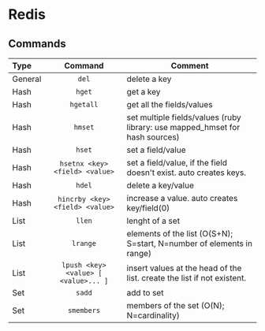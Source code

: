 # Redis

## Commands

| Type    |               Command                | Comment                                                                           |
| :------ | :----------------------------------: | --------------------------------------------------------------------------------- |
| General |                `del`                 | delete a key                                                                      |
| Hash    |                `hget`                | get a key                                                                         |
| Hash    |              `hgetall`               | get all the fields/values                                                         |
| Hash    |               `hmset`                | set multiple fields/values      (ruby library: use mapped_hmset for hash sources) |
| Hash    |                `hset`                | set a field/value                                                                 |
| Hash    |    `hsetnx <key> <field> <value>`    | set a field/value, if the field doesn't exist. auto creates keys.                 |
| Hash    |                `hdel`                | delete a key/value                                                                |
| Hash    |   `hincrby <key> <field> <value>`    | increase a value. auto creates key/field(0)                                       |
| List    |                `llen`                | lenght of a set                                                                   |
| List    |               `lrange`               | elements of the list (O(S+N); S=start, N=number of elements in range)             |
| List    | `lpush <key> <value> [ <value>... ]` | insert values at the head of the list. create the list if not existent.           |
| Set     |                `sadd`                | add to set                                                                        |
| Set     |              `smembers`              | members of the set (O(N); N=cardinality)                                          |

